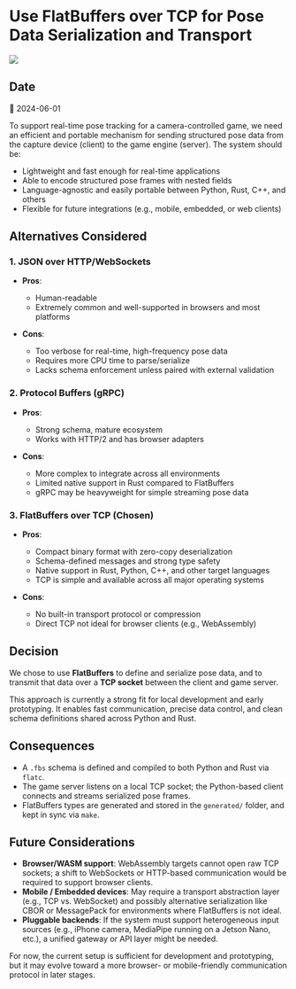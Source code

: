 # Use FlatBuffers over TCP for Pose Data Serialization and Transport

![](https://img.shields.io/badge/status-accepted-brightgreen)

## Date

📅 2024-06-01

To support real-time pose tracking for a camera-controlled game, we need an efficient and portable
mechanism for sending structured pose data from the capture device (client) to the game engine
(server). The system should be:

* Lightweight and fast enough for real-time applications
* Able to encode structured pose frames with nested fields
* Language-agnostic and easily portable between Python, Rust, C++, and others
* Flexible for future integrations (e.g., mobile, embedded, or web clients)

## Alternatives Considered

### 1. JSON over HTTP/WebSockets

* **Pros**:

  * Human-readable
  * Extremely common and well-supported in browsers and most platforms
* **Cons**:

  * Too verbose for real-time, high-frequency pose data
  * Requires more CPU time to parse/serialize
  * Lacks schema enforcement unless paired with external validation

### 2. Protocol Buffers (gRPC)

* **Pros**:

  * Strong schema, mature ecosystem
  * Works with HTTP/2 and has browser adapters
* **Cons**:

  * More complex to integrate across all environments
  * Limited native support in Rust compared to FlatBuffers
  * gRPC may be heavyweight for simple streaming pose data

### 3. FlatBuffers over TCP (Chosen)

* **Pros**:

  * Compact binary format with zero-copy deserialization
  * Schema-defined messages and strong type safety
  * Native support in Rust, Python, C++, and other target languages
  * TCP is simple and available across all major operating systems
* **Cons**:

  * No built-in transport protocol or compression
  * Direct TCP not ideal for browser clients (e.g., WebAssembly)

## Decision

We chose to use **FlatBuffers** to define and serialize pose data, and to transmit that data over
a **TCP socket** between the client and game server.

This approach is currently a strong fit for local development and early prototyping. It enables fast
communication, precise data control, and clean schema definitions shared across Python and Rust.

## Consequences

* A `.fbs` schema is defined and compiled to both Python and Rust via `flatc`.
* The game server listens on a local TCP socket; the Python-based client connects and streams
  serialized pose frames.
* FlatBuffers types are generated and stored in the `generated/` folder, and kept in sync via `make`.

## Future Considerations

* **Browser/WASM support**: WebAssembly targets cannot open raw TCP sockets; a shift to WebSockets
  or HTTP-based communication would be required to support browser clients.
* **Mobile / Embedded devices**: May require a transport abstraction layer (e.g., TCP vs. WebSocket)
  and possibly alternative serialization like CBOR or MessagePack for environments where FlatBuffers
  is not ideal.
* **Pluggable backends**: If the system must support heterogeneous input sources (e.g., iPhone camera,
  MediaPipe running on a Jetson Nano, etc.), a unified gateway or API layer might be needed.

For now, the current setup is sufficient for development and prototyping, but it may evolve toward a
more browser- or mobile-friendly communication protocol in later stages.

